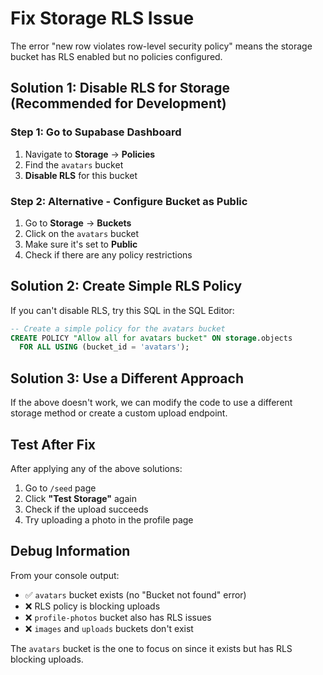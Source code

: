 # Fix Storage RLS Issue

The error "new row violates row-level security policy" means the storage bucket has RLS enabled but no policies configured.

## Solution 1: Disable RLS for Storage (Recommended for Development)

### Step 1: Go to Supabase Dashboard
1. Navigate to **Storage** → **Policies**
2. Find the `avatars` bucket
3. **Disable RLS** for this bucket

### Step 2: Alternative - Configure Bucket as Public
1. Go to **Storage** → **Buckets**
2. Click on the `avatars` bucket
3. Make sure it's set to **Public**
4. Check if there are any policy restrictions

## Solution 2: Create Simple RLS Policy

If you can't disable RLS, try this SQL in the SQL Editor:

```sql
-- Create a simple policy for the avatars bucket
CREATE POLICY "Allow all for avatars bucket" ON storage.objects
  FOR ALL USING (bucket_id = 'avatars');
```

## Solution 3: Use a Different Approach

If the above doesn't work, we can modify the code to use a different storage method or create a custom upload endpoint.

## Test After Fix

After applying any of the above solutions:

1. Go to `/seed` page
2. Click **"Test Storage"** again
3. Check if the upload succeeds
4. Try uploading a photo in the profile page

## Debug Information

From your console output:
- ✅ `avatars` bucket exists (no "Bucket not found" error)
- ❌ RLS policy is blocking uploads
- ❌ `profile-photos` bucket also has RLS issues
- ❌ `images` and `uploads` buckets don't exist

The `avatars` bucket is the one to focus on since it exists but has RLS blocking uploads.
